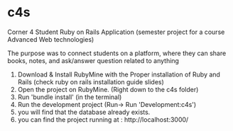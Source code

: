 # c4s
Corner 4 Student Ruby on Rails Application (semester project for a course Advanced Web technologies)

The purpose was to connect students on a platform, where they can share books, notes, and ask/answer question related to anything


1. Download & Install RubyMine with the Proper installation of Ruby and Rails (check ruby on rails installation guide slides)
2. Open the project on RubyMine. (Right down to the c4s folder)
3. Run  'bundle install' (in the terminal)
4. Run the development project (Run-> Run 'Development:c4s')
5. you will find that the database already exists.
6. you can find the project running at :   http://localhost:3000/
